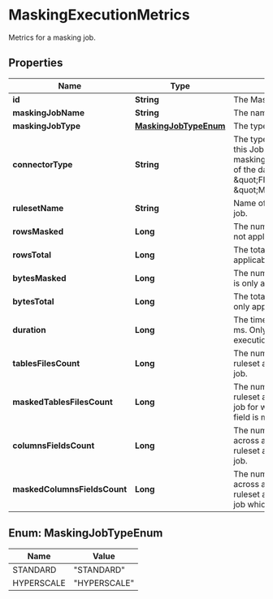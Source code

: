

# MaskingExecutionMetrics

Metrics for a masking job.

## Properties

Name | Type | Description | Notes
------------ | ------------- | ------------- | -------------
**id** | **String** | The MaskingJob entity ID. |  [optional]
**maskingJobName** | **String** | The name of the MaskingJob. |  [optional]
**maskingJobType** | [**MaskingJobTypeEnum**](#MaskingJobTypeEnum) | The type of the Masking job. |  [optional]
**connectorType** | **String** | The type of data being masked by this Job. If the Masking Job is masking a database this is the type of the database, otherwise \&quot;FILE\&quot; or \&quot;MAINFRAME_DATASET\&quot;. |  [optional]
**rulesetName** | **String** | Name of the ruleset for the Masking job. |  [optional]
**rowsMasked** | **Long** | The number of rows masked. This is not applicable for JSON file type. |  [optional]
**rowsTotal** | **Long** | The total number of rows. This is not applicable for JSON file type. |  [optional]
**bytesMasked** | **Long** | The number of bytes masked. This is only applicable for JSON file type. |  [optional]
**bytesTotal** | **Long** | The total number of bytes. This is only applicable for JSON file type. |  [optional]
**duration** | **Long** | The time taken by the execution in ms. Only available for successful executions. |  [optional]
**tablesFilesCount** | **Long** | The number of tables or files in the ruleset associated to the Masking job. |  [optional]
**maskedTablesFilesCount** | **Long** | The number of tables or files in the ruleset associated to the Masking job for which at least one column or field is masked. |  [optional]
**columnsFieldsCount** | **Long** | The number of columns or fields across all tables or files in the ruleset associated to the Masking job. |  [optional]
**maskedColumnsFieldsCount** | **Long** | The number of columns or fields across all tables or files in the ruleset associated to the Masking job which are masked. |  [optional]



## Enum: MaskingJobTypeEnum

Name | Value
---- | -----
STANDARD | &quot;STANDARD&quot;
HYPERSCALE | &quot;HYPERSCALE&quot;



